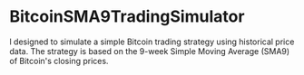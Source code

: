 # BitcoinSMA9TradingSimulator
l designed to simulate a simple Bitcoin trading strategy using historical price data. The strategy is based on the 9-week Simple Moving Average (SMA9) of Bitcoin's closing prices.
